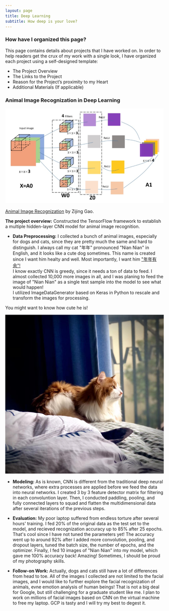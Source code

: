 ```yaml
---
layout: page
title: Deep Learning
subtitle: How deep is your love?
---
```


### How have I organized this page?
This page contains details about projects that I have worked on. In order to help readers get the crux of my work with a single look, I have organized each project using a self-designed template:

- The Project Overview
- The Links to the Project
- Reason for the Project’s proximity to my Heart
- Additional Materials (If applicable)

### Animal Image Recognization in Deep Learning

![](image/cnn.png)

[Animal Image Recognization](https://github.com/zg104/Projects/blob/master/Deep%20Learning/cnn.py) by Zijing Gao.

__The project overview:__ Constructed the TensorFlow framework to establish a multiple hidden-layer CNN model for animal image recognition.

- **Data Preprocessing:** I collected a bunch of animal images, especially for dogs and cats, since they are pretty much the same and hard to distinguish. I always call my cat "年年" pronounced "Nian Nian" in English, and it looks like a cute dog sometimes. This name is created since I want him healty and well. Most importantly, I want him ["年年有余"!](https://chinesehacks.com/idioms/abundance-year-after-year/) <br/> I know exactly CNN is greedy, since it needs a ton of data to feed. I almost collected 10,000 more images in all, and I was planing to feed the image of "Nian Nian" as a single test sample into the model to see what would happen! <br/> I utilized ImageDataGenerator based on Keras in Python to rescale and transform the images for processing. 
 
You might want to know how cute he is!

![](image/nian.jpg)

- **Modeling:** As is known, CNN is different from the traditional deep neural networks, where extra processes are applied before we feed the data into neural networks. I created 3 by 3 feature detector matrix for filtering in each convoluntion layer. Then, I conducted paddling, pooling, and fully connected layers to squad and flatten the multidimensional data after several iterations of the previous steps.

- **Evaluation:** My poor laptop suffered from endless torture after several hours' training. I fed 20% of the original data as the test set to the model, and recieved recognization accuracy up to 85% after 25 epochs. That's cool since I have not tuned the parameters yet! The accuracy went up to around 92% after I added more convolution, pooling, and dropout layers, tuned the batch size, the number of epochs, and the optimizer. Finally, I fed 10 images of "Nian Nian" into my model, which gave me 100% accuracy back! Amazing! Sometimes, I should be proud of my photography skills.

- **Follow-on Work:** Actually, dogs and cats still have a lot of differences from head to toe. All of the images I collected are not limited to the facial images, and I would like to further explore the facial recognization of animals, evne emotion analysis of human beings! That is not a big deal for Google, but still challenging for a graduate student like me. I plan to work on millions of facial images based on CNN on the virtual machine to free my laptop. GCP is tasty and I will try my best to degest it.
